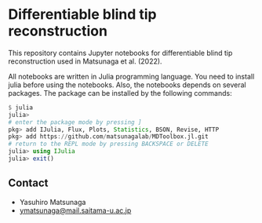 # Differentiable blind tip reconstruction

This repository contains Jupyter notebooks for differentiable blind tip reconstruction used in Matsunaga et al. (2022). 

All notebooks are written in Julia programming language. You need to install julia before using the notebooks. 
Also, the notebooks depends on several packages. The package can be installed by the following commands:

```julia
$ julia
julia> 
# enter the package mode by pressing ]
pkg> add IJulia, Flux, Plots, Statistics, BSON, Revise, HTTP
pkg> add https://github.com/matsunagalab/MDToolbox.jl.git
# return to the REPL mode by pressing BACKSPACE or DELETE
julia> using IJulia
julia> exit()
```

## Contact

- Yasuhiro Matsunaga
- ymatsunaga@mail.saitama-u.ac.jp

